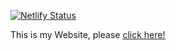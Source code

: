 [![Netlify Status](https://api.netlify.com/api/v1/badges/691ac383-a58a-4bbe-8dd0-26b0fa4f0248/deploy-status)](https://app.netlify.com/sites/negarmaleki-website/deploys)

This is my Website, please [click here!](https://6263b0e659008200098d07ab--negarmaleki-website.netlify.app/index.html)
